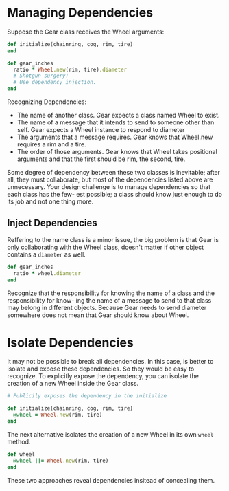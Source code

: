 # Managing Dependencies

Suppose the Gear class receives the Wheel arguments:

```ruby
def initialize(chainring, cog, rim, tire)
end

def gear_inches
  ratio * Wheel.new(rim, tire).diameter
  # Shotgun surgery!
  # Use dependency injection.
end
```

Recognizing Dependencies:
- The name of another class. Gear expects a class named Wheel to exist.
- The name of a message that it intends to send to someone other than self. Gear expects a Wheel instance to respond to diameter
- The arguments that a message requires. Gear knows that Wheel.new requires a rim and a tire.
- The order of those arguments. Gear knows that Wheel takes positional arguments and that the first should be rim, the second, tire.

Some degree of dependency between these two classes is inevitable; after all, they must collaborate, but most of the dependencies listed above are unnecessary.
Your design challenge is to manage dependencies so that each class has the few- est possible; a class should know just enough to do its job and not one thing more.

## Inject Dependencies

Reffering to the name class is a minor issue, the big problem is that Gear is only collaborating
with the Wheel class, doesn't matter if other object contains a `diameter` as well.

```ruby
def gear_inches
  ratio * wheel.diameter
end
```
Recognize that the responsibility for knowing the name of a class and the responsibility for know- ing the name of a message to send to that class may belong in different objects.
Because Gear needs to send diameter somewhere does not mean that Gear should know about Wheel.

# Isolate Dependencies

It may not be possible to break all dependencies. In this case, is better to isolate and
expose these dependencies. So they would be easy to recognize.
To explicitly expose the dependency, you can isolate the creation of a new Wheel inside
the Gear class.

```ruby
# Publicily exposes the dependency in the initialize

def initialize(chainring, cog, rim, tire)
  @wheel = Wheel.new(rim, tire)
end
```

The next alternative isolates the creation of a new Wheel in its own `wheel` method.
```ruby
def wheel
  @wheel ||= Wheel.new(rim, tire)
end
```

These two approaches reveal dependencies insitead of concealing them.
